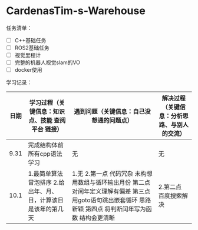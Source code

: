 # CardenasTim-s-Warehouse
任务清单：
- [ ] C++基础任务
- [ ] ROS2基础任务
- [ ] 视觉里程计
- [ ] 完整的机器人视觉slam的VO
- [ ] docker使用

学习记录：

| 日期| 学习过程（关键信息：知识点、技能 查阅平台 链接）| 遇到问题（关键信息：自己没想通的问题点）|解决过程（关键信息：分析思路、与别人的交流）|
|--------|--------------------------------------------------------|--------------------------------------------------------|--------------------------------------------------------|
|9.31|完成结构体前所有cpp语法学习|无|无|
|10.1|1.最简单算法冒泡排序 2.给出年、月、日，计算该日是该年的第几天| 1.无 2.第一点 代码冗杂 未构想用数组与循环输出月份 第二点 对闰年定义理解有偏差 第三点 用goto语句跳出嵌套循环 思路新颖 第四点 将判断闰年写为函数 结构会更清晰|2.第二点 百度搜索解决
